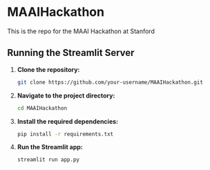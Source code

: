 # MAAIHackathon
This is the repo for the MAAI Hackathon at Stanford
## Running the Streamlit Server

1. **Clone the repository:**

    ```bash
    git clone https://github.com/your-username/MAAIHackathon.git
    ```

2. **Navigate to the project directory:**

    ```bash
    cd MAAIHackathon
    ```

3. **Install the required dependencies:**

    ```bash
    pip install -r requirements.txt
    ```

4. **Run the Streamlit app:**

    ```bash
    streamlit run app.py
    ```